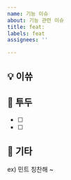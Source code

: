 ```yaml
---
name: 기능 이슈
about: 기능 관련 이슈
title: feat:
labels: feat
assignees: ''

---
```


## 💡 이쓔
<!--어떤 작업을 하는지 작성해주세요.-->

## 📝 투두
<!-- 상세한 작업으로 구분하여 나누어주세요. -->
- [ ] 
- [ ]

## 🎸 기타
<!--추가로 하고싶은 말을 작성해주세요.-->
ex) 민트 칭찬해 ~
